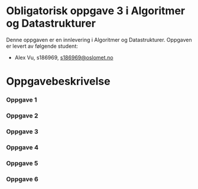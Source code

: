 # Obligatorisk oppgave 3 i Algoritmer og Datastrukturer

Denne oppgaven er en innlevering i Algoritmer og Datastrukturer. 
Oppgaven er levert av følgende student:
* Alex Vu, s186969, s186969@oslomet.no


# Oppgavebeskrivelse
<h3>Oppgave 1</h3>

<h3>Oppgave 2</h3>

<h3>Oppgave 3</h3>

<h3>Oppgave 4</h3>

<h3>Oppgave 5</h3>

<h3>Oppgave 6</h3>
